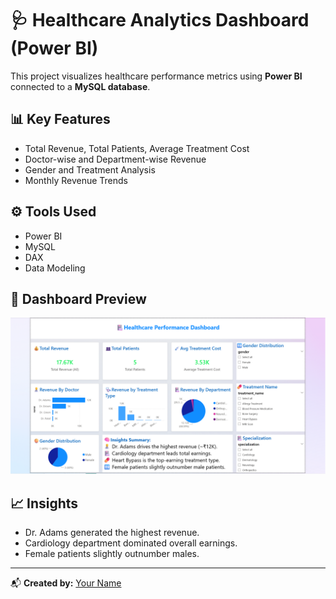 # 🩺 Healthcare Analytics Dashboard (Power BI)

This project visualizes healthcare performance metrics using **Power BI** connected to a **MySQL database**.

## 📊 Key Features
- Total Revenue, Total Patients, Average Treatment Cost
- Doctor-wise and Department-wise Revenue
- Gender and Treatment Analysis
- Monthly Revenue Trends

## ⚙️ Tools Used
- Power BI
- MySQL
- DAX
- Data Modeling

## 📸 Dashboard Preview
![Dashboard Screenshot](https://github.com/ValiShaik03/Health_Analytics_Dashboard/blob/7ad2e48e34bdcb8597ec0c33980b3049341b408e/Dashboard_Image.png)

## 📈 Insights
- Dr. Adams generated the highest revenue.
- Cardiology department dominated overall earnings.
- Female patients slightly outnumber males.

---
📬 **Created by:** [Your Name](https://www.linkedin.com/in/mahaboobvalishaik/)
